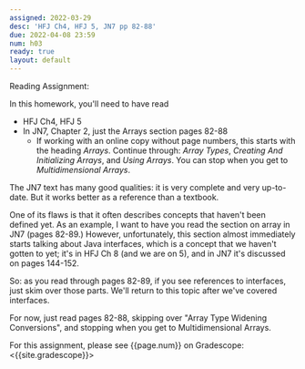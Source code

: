 ```yaml
---
assigned: 2022-03-29
desc: 'HFJ Ch4, HFJ 5, JN7 pp 82-88'
due: 2022-04-08 23:59
num: h03
ready: true
layout: default
---
```


Reading Assignment:

In this homework, you'll need to have read
* HFJ Ch4, HFJ 5
* In JN7, Chapter 2, just the Arrays section pages 82-88
  - If working with an online copy without page numbers, this starts with the heading *Arrays*.  Continue through: *Array Types*, *Creating And Initializing Arrays*, and *Using Arrays*.  You can stop when you get to *Multidimensional Arrays*.
  

The JN7 text has many good qualities: it is very complete and very up-to-date.  But it works better as a reference than a textbook.  

One of its flaws is that it often describes concepts that haven't been defined yet.  As an example, I want to have you read the section on array in JN7 (pages 82-89.)   However, unfortunately, this section almost immediately starts talking about Java interfaces, which is a concept that we haven't gotten to yet; it's in HFJ Ch 8 (and we are on 5), and in JN7 it's discussed on pages 144-152.    

So: as you read through pages 82-89, if you see references to interfaces, just skim over those parts.   We'll return to this topic after we've covered interfaces.

For now, just read pages 82-88, skipping over "Array Type Widening Conversions", and stopping when you get to Multidimensional Arrays.


For this assignment, please see {{page.num}} on Gradescope: <{{site.gradescope}}>
